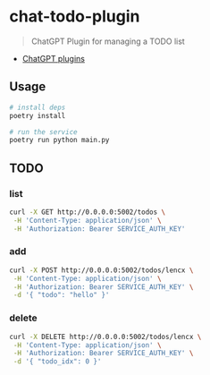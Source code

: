 # chat-todo-plugin

> ChatGPT Plugin for managing a TODO list

- [ChatGPT plugins](https://openai.com/blog/chatgpt-plugins)

## Usage

```bash
# install deps
poetry install

# run the service
poetry run python main.py
```

## TODO

### list

```bash
curl -X GET http://0.0.0.0:5002/todos \
 -H 'Content-Type: application/json' \
 -H 'Authorization: Bearer SERVICE_AUTH_KEY'
```

### add

```bash
curl -X POST http://0.0.0.0:5002/todos/lencx \
 -H 'Content-Type: application/json' \
 -H 'Authorization: Bearer SERVICE_AUTH_KEY' \
 -d '{ "todo": "hello" }'
```

### delete

```bash
curl -X DELETE http://0.0.0.0:5002/todos/lencx \
 -H 'Content-Type: application/json' \
 -H 'Authorization: Bearer SERVICE_AUTH_KEY' \
 -d '{ "todo_idx": 0 }'
```
